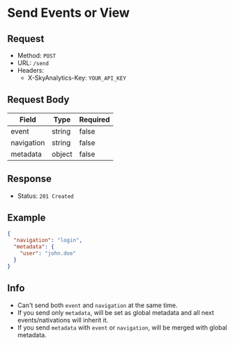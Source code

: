 # Send Events or View

## Request
- Method: `POST`
- URL: `/send`
- Headers:
  - X-SkyAnalytics-Key: `YOUR_API_KEY`

## Request Body
| Field | Type | Required |
| ----- | ---- | -------- |
| event | string | false |
| navigation | string | false |
| metadata | object | false |

## Response
- Status: `201 Created`

## Example
```json
{
  "navigation": "login",
  "metadata": {
    "user": "john.doe"
  }
}
```

## Info
- Can't send both `event` and `navigation` at the same time.
- If you send only `metadata`, will be set as global metadata and all next events/nativations will inherit it.
- If you send `metadata` with `event` or `navigation`, will be merged with global metadata.
